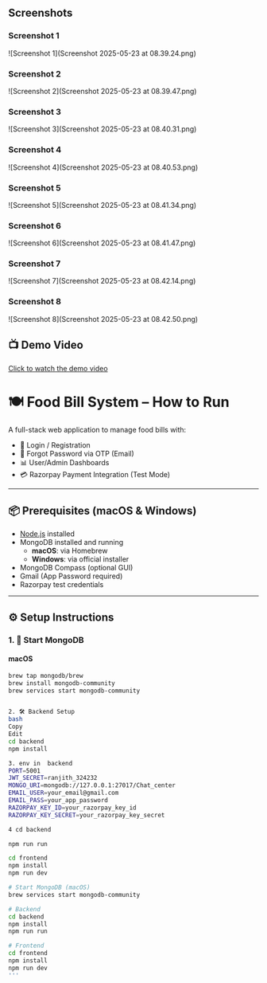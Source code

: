 ## Screenshots

### Screenshot 1
![Screenshot 1](Screenshot 2025-05-23 at 08.39.24.png)

### Screenshot 2
![Screenshot 2](Screenshot 2025-05-23 at 08.39.47.png)

### Screenshot 3
![Screenshot 3](Screenshot 2025-05-23 at 08.40.31.png)

### Screenshot 4
![Screenshot 4](Screenshot 2025-05-23 at 08.40.53.png)

### Screenshot 5
![Screenshot 5](Screenshot 2025-05-23 at 08.41.34.png)

### Screenshot 6
![Screenshot 6](Screenshot 2025-05-23 at 08.41.47.png)

### Screenshot 7
![Screenshot 7](Screenshot 2025-05-23 at 08.42.14.png)

### Screenshot 8
![Screenshot 8](Screenshot 2025-05-23 at 08.42.50.png)




## 📺 Demo Video





[Click to watch the demo video](./8mb.video-WE2-JYha0Ff6.mp4)





# 🍽️ Food Bill System – How to Run

A full-stack web application to manage food bills with:

- 🔐 Login / Registration
- 🔁 Forgot Password via OTP (Email)
- 📊 User/Admin Dashboards
- 💳 Razorpay Payment Integration (Test Mode)

---

## 📦 Prerequisites (macOS & Windows)

- [Node.js](https://nodejs.org/) installed
- MongoDB installed and running
  - **macOS**: via Homebrew
  - **Windows**: via official installer
- MongoDB Compass (optional GUI)
- Gmail (App Password required)
- Razorpay test credentials

---

## ⚙️ Setup Instructions

### 1. 🔌 Start MongoDB

#### macOS

```bash
brew tap mongodb/brew
brew install mongodb-community
brew services start mongodb-community


2. 🛠️ Backend Setup
bash
Copy
Edit
cd backend
npm install

3. env in  backend
PORT=5001
JWT_SECRET=ranjith_324232
MONGO_URI=mongodb://127.0.0.1:27017/Chat_center
EMAIL_USER=your_email@gmail.com
EMAIL_PASS=your_app_password
RAZORPAY_KEY_ID=your_razorpay_key_id
RAZORPAY_KEY_SECRET=your_razorpay_key_secret

4 cd backend

npm run run

cd frontend
npm install
npm run dev

# Start MongoDB (macOS)
brew services start mongodb-community

# Backend
cd backend
npm install
npm run run

# Frontend
cd frontend
npm install
npm run dev
'''
